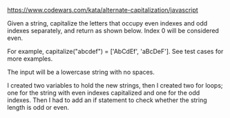 https://www.codewars.com/kata/alternate-capitalization/javascript

Given a string, capitalize the letters that occupy even indexes and odd indexes separately, and return as shown below. Index 0 will be considered even.

For example, capitalize("abcdef") = ['AbCdEf', 'aBcDeF']. See test cases for more examples.

The input will be a lowercase string with no spaces.

I created two variables to hold the new strings, then I created two for loops; one for the string with even indexes capitalized and one for the odd indexes. Then I had to add an if statement to check whether the string length is odd or even.